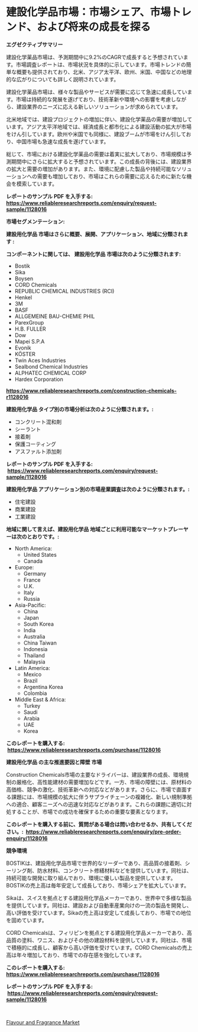 <p><h1>建設化学品市場：市場シェア、市場トレンド、および将来の成長を探る</h1></p><p><strong>エグゼクティブサマリー</strong></p>
<p><p>建設化学薬品市場は、予測期間中に9.2%のCAGRで成長すると予想されています。市場調査レポートは、市場状況を具体的に示しています。市場トレンドの簡単な概要も提供されており、北米、アジア太平洋、欧州、米国、中国などの地理的な広がりについても詳しく説明されています。</p><p>建設化学薬品市場は、様々な製品やサービスが需要に応じて急速に成長しています。市場は持続的な発展を遂げており、技術革新や環境への影響を考慮しながら、建設業界のニーズに応える新しいソリューションが求められています。</p><p>北米地域では、建設プロジェクトの増加に伴い、建設化学薬品の需要が増加しています。アジア太平洋地域では、経済成長と都市化による建設活動の拡大が市場をけん引しています。欧州や米国でも同様に、建設ブームが市場をけん引しており、中国市場も急速な成長を遂げています。</p><p>総じて、市場における建設化学薬品の需要は着実に拡大しており、市場規模は予測期間中にさらに拡大すると予想されています。この成長の背後には、建設業界の拡大と需要の増加があります。また、環境に配慮した製品や持続可能なソリューションへの需要も増加しており、市場はこれらの需要に応えるために新たな機会を模索しています。</p></p>
<p><strong>レポートのサンプル PDF を入手する: <a href="https://www.reliableresearchreports.com/enquiry/request-sample/1128016">https://www.reliableresearchreports.com/enquiry/request-sample/1128016</a></strong></p>
<p><strong>市場セグメンテーション:</strong></p>
<p><strong> 建設用化学品 市場はさらに概要、展開、アプリケーション、地域に分類されます :</strong></p>
<p><strong>コンポーネントに関しては、 建設用化学品 市場は次のように分類されます: &nbsp;</strong></p>
<p><ul><li>Bostik</li><li>Sika</li><li>Boysen</li><li>CORD Chemicals</li><li>REPUBLIC CHEMICAL INDUSTRIES (RCI)</li><li>Henkel</li><li>3M</li><li>BASF</li><li>ALLGEMEINE BAU-CHEMIE PHIL</li><li>ParexGroup</li><li>H.B. FULLER</li><li>Dow</li><li>Mapei S.P.A</li><li>Evonik</li><li>KÖSTER</li><li>Twin Aces Industries</li><li>Sealbond Chemical Industries</li><li>ALPHATEC CHEMICAL CORP</li><li>Hardex Corporation</li></ul></p>
<p><strong><a href="https://www.reliableresearchreports.com/construction-chemicals-r1128016">https://www.reliableresearchreports.com/construction-chemicals-r1128016</a></strong></p>
<p><strong> 建設用化学品 タイプ別の市場分析は次のように分類されます。:</strong></p>
<p><ul><li>コンクリート混和剤</li><li>シーラント</li><li>接着剤</li><li>保護コーティング</li><li>アスファルト添加剤</li></ul></p>
<p><strong>レポートのサンプル PDF を入手する: &nbsp;<a href="https://www.reliableresearchreports.com/enquiry/request-sample/1128016">https://www.reliableresearchreports.com/enquiry/request-sample/1128016</a></strong></p>
<p><strong> 建設用化学品 アプリケーション別の市場産業調査は次のように分類されます。:</strong></p>
<p><ul><li>住宅建設</li><li>商業建設</li><li>工業建設</li></ul></p>
<p><strong>地域に関して言えば、建設用化学品 地域ごとに利用可能なマーケットプレーヤーは次のとおりです。:</strong></p>
<p><ul>
    <li>
        North America:
        <ul>
            <li>United States</li>
            <li>Canada</li>
        </ul>
    </li>
    <li>
        Europe:
        <ul>
            <li>Germany</li>
            <li>France</li>
            <li>U.K.</li>
            <li>Italy</li>
            <li>Russia</li>
        </ul>
    </li>
    <li>
        Asia-Pacific:
        <ul>
            <li>China</li>
            <li>Japan</li>
            <li>South Korea</li>
            <li>India</li>
            <li>Australia</li>
            <li>China Taiwan</li>
            <li>Indonesia</li>
            <li>Thailand</li>
            <li>Malaysia</li>
        </ul>
    </li>
    <li>
        Latin America:
        <ul>
            <li>Mexico</li>
            <li>Brazil</li>
            <li>Argentina Korea</li>
            <li>Colombia</li>
        </ul>
    </li>
    <li>
        Middle East & Africa:
        <ul>
            <li>Turkey</li>
            <li>Saudi</li>
            <li>Arabia</li>
            <li>UAE</li>
            <li>Korea</li>
        </ul>
    </li>
    </ul></p>
<p><strong>このレポートを購入する: &nbsp;<a href="https://www.reliableresearchreports.com/purchase/1128016">https://www.reliableresearchreports.com/purchase/1128016</a></strong></p>
<p><strong>建設用化学品 の主な推進要因と障壁 市場</strong></p>
<p><p>Construction Chemicals市場の主要なドライバーは、建設業界の成長、環境規制の厳格化、高性能建材の需要増加などです。一方、市場の障壁には、原材料の高価格、競争の激化、技術革新への対応などがあります。さらに、市場で直面する課題には、市場規模の拡大に伴うサプライチェーンの複雑化、新しい規制準拠への適合、顧客ニーズへの迅速な対応などがあります。これらの課題に適切に対処することが、市場での成功を確保するための重要な要素となります。</p></p>
<p><strong>このレポートを購入する前に、質問がある場合は問い合わせるか、共有してください。:&nbsp; <a href="https://www.reliableresearchreports.com/enquiry/pre-order-enquiry/1128016">https://www.reliableresearchreports.com/enquiry/pre-order-enquiry/1128016</a></strong></p>
<p><strong>競争環境</strong></p>
<p><p>BOSTIKは、建設用化学品市場で世界的なリーダーであり、高品質の接着剤、シーリング剤、防水材料、コンクリート修繕材料などを提供しています。同社は、持続可能な開発に取り組んでおり、環境に優しい製品を提供しています。BOSTIKの売上高は毎年安定して成長しており、市場シェアを拡大しています。</p><p>Sikaは、スイスを拠点とする建設用化学品メーカーであり、世界中で多様な製品を提供しています。同社は、建設および自動車産業向けの一流の製品を開発し、高い評価を受けています。Sikaの売上高は安定して成長しており、市場での地位を固めています。</p><p>CORD Chemicalsは、フィリピンを拠点とする建設用化学品メーカーであり、高品質の塗料、ワニス、およびその他の建設材料を提供しています。同社は、市場で積極的に成長し、顧客から高い評価を受けています。CORD Chemicalsの売上高は年々増加しており、市場での存在感を強化しています。</p></p>
<p><strong>このレポートを購入する: &nbsp; <a href="https://www.reliableresearchreports.com/purchase/1128016">https://www.reliableresearchreports.com/purchase/1128016</a></strong></p>
<p><strong>レポートのサンプル PDF を入手する: &nbsp;<a href="https://www.reliableresearchreports.com/enquiry/request-sample/1128016">https://www.reliableresearchreports.com/enquiry/request-sample/1128016</a></strong><strong></strong></p>
<p>&nbsp;</p>
<p><p><a href="https://nifty-kite-d51.notion.site/Analyzing-Flavour-and-Fragrance-Market-Global-Industry-Perspective-and-Forecast-2024-to-2031-ab0c017cd8934fa3a761046e064bb32d">Flavour and Fragrance Market</a></p></p>